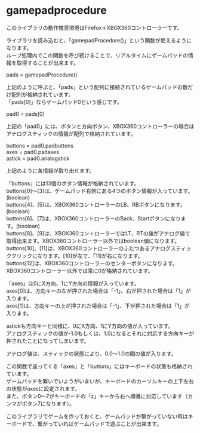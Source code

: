 gamepadprocedure
================
このライブラリの動作推奨環境はFirefox＋XBOX360コントローラーです。  

ライブラリを読み込むと、「gamepadProcedure()」という関数が使えるようになります。  
ループ処理内でこの関数を呼び続けることで、リアルタイムにゲームパッドの情報を取得することが出来ます。  

pads = gamepadProcedure()

上記のように呼ぶと、「pads」という配列に接続されているゲームパッドの数だけ配列が格納されています。  
「pads[0]」ならゲームパッド0という感じです。  

pad0 = pads[0]

上記の「pad0」には、ボタンと方向ボタン、XBOX360コントローラーの場合はアナログスティックの情報が配列で格納されています。  

buttons = pad0.padbuttons  
axes = pad0.padaxes  
astick = pad0.analogstick  

上記のように各情報が取り出せます。  

「buttons」には13個のボタン情報が格納されています。  
buttons[0]〜[3]は、ゲームパッド右側にある4つのボタン情報が入っています。(boolean)  
buttons[4]、[5]は、XBOX360コントローラーのLB、RBボタンになります。(boolean)  
buttons[6]、[7]は、XBOX360コントローラーのBack、Startボタンになります。(boolean)  
buttons[8]、[9]は、XBOX360コントローラーではLT、RTの値がアナログ値で取得出来ます。XBOX360コントローラー以外ではboolean値になります。  
buttons[10]、[11]は、XBOX360コントローラーのふたつあるアナログスティッククリックになります。[10]が左で、｢11]が右になります。  
buttons[12]は、XBOX360コントローラーのセンターボタンになります。XBOX360コントローラー以外では常に0が格納されています。  

「axes」は0にX方向、1にY方向の情報が入っています。  
axes[0]は、方向キーの左が押された場合は「-1」、右が押された場合は「1」が入ります。  
axes[1]は、方向キーの上が押された場合は「-1」、下が押された場合は「1」が入ります。  

astickも方向キーと同様に、0にX方向、1にY方向の値が入っています。  
アナログスティックの値が-1.0もしくは、1.0になるとそれに対応する方向キーが押されたことになってしまいます。  

アナログ値は、スティックの状態により、0.0〜1.0の間の値が入ります。  

この関数で返ってくる「axes」と「buttons」にはキーボードの状態も格納されています。  
ゲームパッドを繋いでいようがいまいが、キーボードのカーソルキーの上下左右の状態がaxesに設定されます。  
また、ボタン0〜7がキーボードの「z」キーから右へ順番に対応しています（カンマがボタン7になります）。  

このライブラリでゲームを作っておくと、ゲームパッドが繋がっていない時はキーボードで、繋がっていればゲームパッドで遊ぶことが出来ます。  

